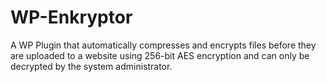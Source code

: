 # WP-Enkryptor
A WP Plugin that automatically compresses and encrypts files before they are uploaded to a website using 256-bit AES encryption and can only be decrypted by the system administrator.

